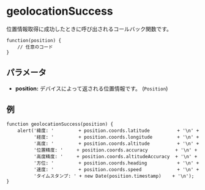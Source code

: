 geolocationSuccess
==================

位置情報取得に成功したときに呼び出されるコールバック関数です。

    function(position) {
        // 任意のコード
    }

パラメータ
----------

- __position:__ デバイスによって返される位置情報です。 (`Position`)

例
-------

    function geolocationSuccess(position) {
        alert('緯度: '         + position.coords.latitude          + '\n' +
              '経度: '         + position.coords.longitude         + '\n' +
              '高度: '         + position.coords.altitude          + '\n' +
              '位置精度: '     + position.coords.accuracy          + '\n' +
              '高度精度: '     + position.coords.altitudeAccuracy  + '\n' +
              '方位: '         + position.coords.heading           + '\n' +
              '速度: '         + position.coords.speed             + '\n' +
              'タイムスタンプ: ' + new Date(position.timestamp)    + '\n');
    }
